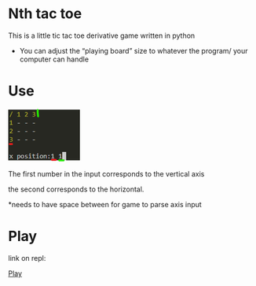 # Nth tac toe
This is a little tic tac toe derivative game written in python

- You can adjust the “playing board” size to whatever the program/ your computer can handle

# Use

![title](/use.png)

The first number in the input corresponds to the vertical axis

the second corresponds to the horizontal.

*needs to have space between for game to parse axis input

# Play
link on repl:

[Play](https://repl.it/repls/ContentRowdyActivecontent#nth_tac_toe.py)